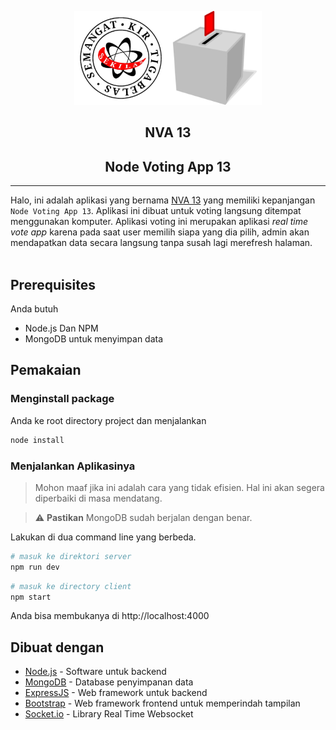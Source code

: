<p align="center">
  <a href="https://github.com/sekilas13/rva13"><img width="150" height="150" src="./asset/kir.png"><img width="150" height="150" src="./asset/logo.png"></a>
</p>

<h2 align="center">NVA 13</h2>
<h2 align="center">Node Voting App 13</h2>

---

Halo, ini adalah aplikasi yang bernama [NVA 13](https://github.com/sekilas13/rva13) yang memiliki kepanjangan `Node Voting App 13`. Aplikasi ini dibuat untuk voting langsung ditempat menggunakan komputer. Aplikasi voting ini merupakan aplikasi _real time vote app_ karena pada saat user memilih siapa yang dia pilih, admin akan mendapatkan data secara langsung tanpa susah lagi merefresh halaman.
<br /><br />

## Prerequisites

Anda butuh

- Node.js Dan NPM
- MongoDB untuk menyimpan data

## Pemakaian

### Menginstall package

Anda ke root directory project dan menjalankan

```sh
node install
```

### Menjalankan Aplikasinya

> Mohon maaf jika ini adalah cara yang tidak efisien. Hal ini akan segera diperbaiki di masa mendatang.

> :warning: **Pastikan** MongoDB sudah berjalan dengan benar.

Lakukan di dua command line yang berbeda.

```sh
# masuk ke direktori server
npm run dev
```

```sh
# masuk ke directory client
npm start
```

Anda bisa membukanya di http://localhost:4000

## Dibuat dengan

- [Node.js](https://nodejs.org/en/) - Software untuk backend
- [MongoDB](https://www.mongodb.com/) - Database penyimpanan data
- [ExpressJS](https://expressjs.com/) - Web framework untuk backend
- [Bootstrap](https://getbootstrap.com/) - Web framework frontend untuk memperindah tampilan
- [Socket.io](https://socket.io/) - Library Real Time Websocket
